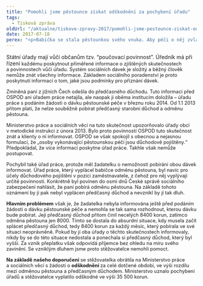 ```yaml
---
title: "Pomohli jsme pěstounce získat odškodnění za pochybení úřadu"
tags:
  - Tisková zpráva
oldUrl: "/aktualne/tiskove-zpravy-2017/pomohli-jsme-pestounce-ziskat-odskodneni-za-pochybeni-uradu"
date: 2017-07-18
perex: "<p>Babička se stala pěstounkou svého vnuka. Aby péči o něj zvládla, odešla do předčasného starobního důchodu. Na základě doporučení Orgánu sociálně-právní ochrany dětí si k důchodu požádala o dávku pěstounské péče – odměnu pěstouna, kterou ji přiznal úřad práce. Ani jeden z úřadů ji bohužel neupozornil na skutečnost, že nemůže pobírat současně předčasný důchod a odměnu pěstouna. Oba úřady tím pochybily. Babička musela po necelém roce a půl začít splácet 150 000, protože předčasný důchod pobírala neoprávněně. Našla si brigádu, aby zvládla splácet 4000 měsíčně a současně se nadále starat o vnuka. Pomohli jsme jí získat odškodnění 35 500 korun.</p>"
---
```


<!-- imported from the old website -->

<p>Státní úřady mají vůči občanům tzv. “poučovací povinnost”. Úředník má při řízení <span style="font-size: 12.8px;">každému poskytnout přiměřené informace o zjištěných skutečnostech a povinnostech vůči úřadu. Systém sociálních dávek je složitý a běžný člověk nemůže znát všechny informace. Základem sociálního poradenství je proto poskytnutí informací o tom, jaké jsou podmínky pro přiznání dávek.</span></p> <p><span style="font-size: 12.8px;">Zmíněná paní z jižních Čech odešla do předčasného důchodu. Tuto informaci před OSPOD ani úřadem práce netajila, ale naopak ji oběma institucím doložila – úřadu práce s podáním žádosti o dávku pěstounské péče v březnu roku 2014. Od 1.1 2013 přitom platí, že nelze souběžně pobírat předčasný starobní důchod a odměnu pěstouna.  </span></p> <p><span style="font-size: 12.8px;">Ministerstvo práce a sociálních věcí na tuto skutečnost upozorňovalo úřady obcí v metodické instrukci z února 2013. Bylo proto povinností OSPOD tuto skutečnost znát a klienty o ní informovat. OSPOD se však spokojil s obecnou a nejasnou formulací, že „osoby vykonávající pěstounskou péči jsou důchodově pojištěny.“ Předpokládal, že více informací poskytne úřad práce. Takhle však nemůže postupovat.</span></p> <p><span style="font-size: 12.8px;">Pochybil také úřad práce, protože měl žadatelku o nemožnosti pobírání obou dávek informovat. Úřad práce, který vyplácel babičce odměnu pěstouna, byl navíc pro účely důchodového pojištění v pozici zaměstnavatele, z čehož pro něj vyplývají určité povinnosti. Konkrétně byl povinen do osmi dnů České správě sociálního zabezpečení nahlásit, že paní pobírá odměnu pěstouna. Na základě tohoto oznámení by jí pak nebyl vyplácen předčasný důchod a nevznikl by jí tak dluh.</span></p> <p><span style="font-size: 12.8px;"><b>Hlavním problémem</b> však je, že žadatelka nebyla informována ještě před podáním žádosti o dávku pěstounské péče a nemohla se tak sama rozhodnout, kterou dávku bude pobírat. Její předčasný důchod přitom činil necelých 8400 korun, zatímco odměna pěstouna jen 8000. Tímto se dostala do absurdní situace, kdy musela začít splácet předčasný důchod, tedy 8400 korun za každý měsíc, který pobírala ve své situaci neoprávněně. Pokud by jí oba úřady o těchto skutečnostech informovaly, nikdy by se do této situace nedostala a ponechala si předčasný důchod, který byl vyšší. Za vznik přeplatku však odpovídá příjemce bez ohledu na míru svého zavinění. Se vzniklým dluhem jsme proto stěžovatelce nemohli pomoct.</span></p> <p><span style="font-size: 12.8px;"><b>Na základě našeho doporučení</b> se stěžovatelka obrátila na Ministerstvo práce a sociálních věcí s žádostí o <b>odškodnění </b>za celé dotčené období, ve výši rozdílu mezi odměnou pěstouna a předčasným důchodem. Ministerstvo uznalo pochybení úřadů a stěžovatelce vyplatilo odškodné ve výši 35 500 korun. </span></p>
